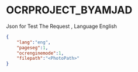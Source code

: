 # OCRPROJECT_BYAMJAD

Json for Test The Request , Language English

```json
{
    "lang":"eng",
    "pageseg":1,
    "ocrenginemode":1,
    "filepath":"<PhotoPath>"
}

```
